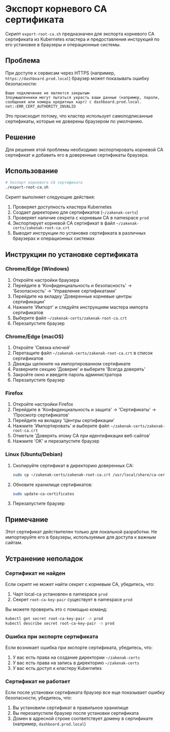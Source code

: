 # Экспорт корневого CA сертификата

Скрипт `export-root-ca.sh` предназначен для экспорта корневого CA сертификата из Kubernetes кластера и предоставления инструкций по его установке в браузеры и операционные системы.

## Проблема

При доступе к сервисам через HTTPS (например, `https://dashboard.prod.local`) браузер может показывать ошибку безопасности:

```
Ваше подключение не является закрытым
Злоумышленники могут пытаться украсть ваши данные (например, пароли, сообщения или номера кредитных карт) с dashboard.prod.local.
net::ERR_CERT_AUTHORITY_INVALID
```

Это происходит потому, что кластер использует самоподписанные сертификаты, которые не доверены браузером по умолчанию.

## Решение

Для решения этой проблемы необходимо экспортировать корневой CA сертификат и добавить его в доверенные сертификаты браузера.

## Использование

```bash
# Экспорт корневого CA сертификата
./export-root-ca.sh
```

Скрипт выполняет следующие действия:
1. Проверяет доступность кластера Kubernetes
2. Создает директорию для сертификатов (`~/zakenak-certs`)
3. Проверяет наличие секрета с корневым CA в namespace `prod`
4. Экспортирует корневой CA сертификат в файл `~/zakenak-certs/zakenak-root-ca.crt`
5. Выводит инструкции по установке сертификата в различных браузерах и операционных системах

## Инструкции по установке сертификата

### Chrome/Edge (Windows)
1. Откройте настройки браузера
2. Перейдите в 'Конфиденциальность и безопасность' -> 'Безопасность' -> 'Управление сертификатами'
3. Перейдите на вкладку 'Доверенные корневые центры сертификации'
4. Нажмите 'Импорт' и следуйте инструкциям мастера импорта сертификатов
5. Выберите файл `~/zakenak-certs/zakenak-root-ca.crt`
6. Перезапустите браузер

### Chrome/Edge (macOS)
1. Откройте 'Связка ключей'
2. Перетащите файл `~/zakenak-certs/zakenak-root-ca.crt` в список сертификатов
3. Дважды щелкните на импортированном сертификате
4. Разверните секцию 'Доверие' и выберите 'Всегда доверять'
5. Закройте окно и введите пароль администратора
6. Перезапустите браузер

### Firefox
1. Откройте настройки Firefox
2. Перейдите в 'Конфиденциальность и защита' -> 'Сертификаты' -> 'Просмотр сертификатов'
3. Перейдите на вкладку 'Центры сертификации'
4. Нажмите 'Импортировать' и выберите файл `~/zakenak-certs/zakenak-root-ca.crt`
5. Отметьте 'Доверять этому CA при идентификации веб-сайтов'
6. Нажмите 'OK' и перезапустите браузер

### Linux (Ubuntu/Debian)
1. Скопируйте сертификат в директорию доверенных CA:
   ```bash
   sudo cp ~/zakenak-certs/zakenak-root-ca.crt /usr/local/share/ca-certificates/zakenak-root-ca.crt
   ```
2. Обновите хранилище сертификатов:
   ```bash
   sudo update-ca-certificates
   ```
3. Перезапустите браузер

## Примечание

Этот сертификат действителен только для локальной разработки. Не импортируйте его в браузеры, используемые для доступа к важным сайтам.

## Устранение неполадок

### Сертификат не найден
Если скрипт не может найти секрет с корневым CA, убедитесь, что:
1. Чарт local-ca установлен в namespace `prod`
2. Секрет `root-ca-key-pair` существует в namespace `prod`

Вы можете проверить это с помощью команд:
```bash
kubectl get secret root-ca-key-pair -n prod
kubectl describe secret root-ca-key-pair -n prod
```

### Ошибка при экспорте сертификата
Если возникает ошибка при экспорте сертификата, убедитесь, что:
1. У вас есть права на создание директории `~/zakenak-certs`
2. У вас есть права на запись в директорию `~/zakenak-certs`
3. У вас есть доступ к кластеру Kubernetes

### Сертификат не работает
Если после установки сертификата браузер все еще показывает ошибку безопасности, убедитесь, что:
1. Вы установили сертификат в правильное хранилище
2. Вы перезапустили браузер после установки сертификата
3. Домен в адресной строке соответствует домену в сертификате (например, `dashboard.prod.local`)